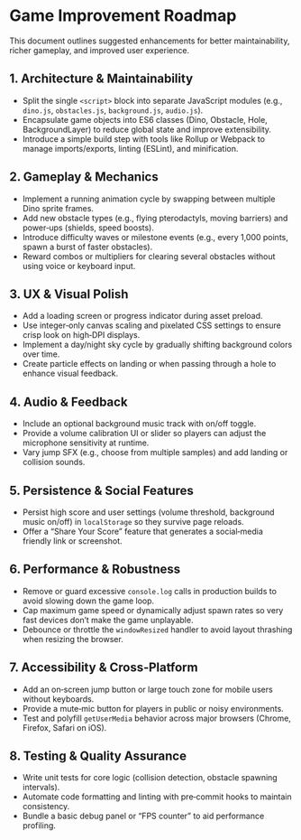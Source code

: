 # Game Improvement Roadmap

This document outlines suggested enhancements for better maintainability, richer gameplay, and improved user experience.

## 1. Architecture & Maintainability
- Split the single `<script>` block into separate JavaScript modules (e.g., `dino.js`, `obstacles.js`, `background.js`, `audio.js`).
- Encapsulate game objects into ES6 classes (Dino, Obstacle, Hole, BackgroundLayer) to reduce global state and improve extensibility.
- Introduce a simple build step with tools like Rollup or Webpack to manage imports/exports, linting (ESLint), and minification.

## 2. Gameplay & Mechanics
- Implement a running animation cycle by swapping between multiple Dino sprite frames.
- Add new obstacle types (e.g., flying pterodactyls, moving barriers) and power‑ups (shields, speed boosts).
- Introduce difficulty waves or milestone events (e.g., every 1,000 points, spawn a burst of faster obstacles).
- Reward combos or multipliers for clearing several obstacles without using voice or keyboard input.

## 3. UX & Visual Polish
- Add a loading screen or progress indicator during asset preload.
- Use integer‑only canvas scaling and pixelated CSS settings to ensure crisp look on high‑DPI displays.
- Implement a day/night sky cycle by gradually shifting background colors over time.
- Create particle effects on landing or when passing through a hole to enhance visual feedback.

## 4. Audio & Feedback
- Include an optional background music track with on/off toggle.
- Provide a volume calibration UI or slider so players can adjust the microphone sensitivity at runtime.
- Vary jump SFX (e.g., choose from multiple samples) and add landing or collision sounds.

## 5. Persistence & Social Features
- Persist high score and user settings (volume threshold, background music on/off) in `localStorage` so they survive page reloads.
- Offer a “Share Your Score” feature that generates a social‑media friendly link or screenshot.

## 6. Performance & Robustness
- Remove or guard excessive `console.log` calls in production builds to avoid slowing down the game loop.
- Cap maximum game speed or dynamically adjust spawn rates so very fast devices don’t make the game unplayable.
- Debounce or throttle the `windowResized` handler to avoid layout thrashing when resizing the browser.

## 7. Accessibility & Cross‑Platform
- Add an on‑screen jump button or large touch zone for mobile users without keyboards.
- Provide a mute‑mic button for players in public or noisy environments.
- Test and polyfill `getUserMedia` behavior across major browsers (Chrome, Firefox, Safari on iOS).

## 8. Testing & Quality Assurance
- Write unit tests for core logic (collision detection, obstacle spawning intervals).
- Automate code formatting and linting with pre‑commit hooks to maintain consistency.
- Bundle a basic debug panel or “FPS counter” to aid performance profiling.